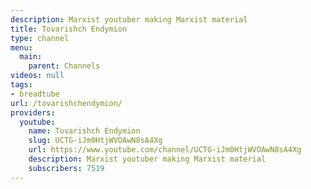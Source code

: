```yaml
---
description: Marxist youtuber making Marxist material
title: Tovarishch Endymion
type: channel
menu:
  main:
    parent: Channels
videos: null
tags:
- breadtube
url: /tovarishchendymion/
providers:
  youtube:
    name: Tovarishch Endymion
    slug: UCTG-iJm0HtjWVOAwN8sA4Xg
    url: https://www.youtube.com/channel/UCTG-iJm0HtjWVOAwN8sA4Xg
    description: Marxist youtuber making Marxist material
    subscribers: 7519
---
```

